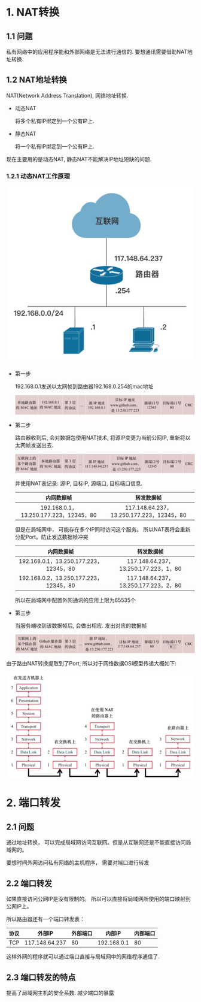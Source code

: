 # 1. NAT转换

## 1.1 问题

私有网络中的应用程序能和外部网络是无法进行通信的. 要想通讯需要借助NAT地址转换.

## 1.2 NAT地址转换

NAT(Network Address Translation), 网络地址转换.

* 动态NAT

  将多个私有IP绑定到一个公有IP上. 

* 静态NAT

  将一个私有IP绑定到一个公有IP上.

现在主要用的是动态NAT, 静态NAT不能解决IP地址短缺的问题.

### 1.2.1 动态NAT工作原理

![图片描述](05-NAT%E8%BD%AC%E6%8D%A2.assets/5e532e760001f9d510901022.png)

* 第一步

  192.168.0.1发送以太网帧到路由器192.168.0.254的mac地址

  ![图片描述](05-NAT%E8%BD%AC%E6%8D%A2.assets/5e55f04f000151a217280190.png)

  

* 第二步

  路由器收到后, 会对数据包使用NAT技术, 将源IP变更为当前公网IP, 重新将以太网帧发送出去.

  ![图片描述](05-NAT%E8%BD%AC%E6%8D%A2.assets/5e55f056000158d317230183.png)

  并使用NAT表记录: 源IP, 目标IP, 源端口, 目标端口信息.

  |               内网数据帧               |                转发数据帧                 |
  | :------------------------------------: | :---------------------------------------: |
  | 192.168.0.1，13.250.177.223，12345，80 | 117.148.64.237，13.250.177.223，12345，80 |

  但是在局域网中， 可能存在多个IP同时访问这个服务。 所以NAT表将会重新分配Port。防止发送数据帧冲突

  |               内网数据帧               |              转发数据帧               |
  | :------------------------------------: | :-----------------------------------: |
  | 192.168.0.1，13.250.177.223，12345，80 | 117.148.64.237，13.250.177.223，1，80 |
  | 192.168.0.2，13.250.177.223，12345，80 | 117.148.64.237，13.250.177.223，2，80 |

  所以在局域网中配置外网通讯的应用上限为65535个

* 第三步

  当服务端收到该数据帧后, 会做出相应. 发出对应的数据帧

  ![image-20200516161106234](05-NAT%E8%BD%AC%E6%8D%A2.assets/image-20200516161106234.png)

由于路由NAT转换提取到了Port, 所以对于网络数据OSI模型传递大概如下:

![图片描述](05-NAT%E8%BD%AC%E6%8D%A2.assets/5e5f5889000175aa24121368.png)

# 2. 端口转发

## 2.1 问题

通过地址转换， 可以完成局域网访问互联网。但是从互联网还是不能直接访问局域网的。

要想时间外网访问私有网络的主机程序， 需要对端口进行转发

## 2.2 端口转发

如果直接访问公网IP是没有限制的。 所以可以直接将局域网所使用的端口映射到公网IP上。

所以路由器还有一个端口转发表：

| 协议 | 外部IP         | 外部端口 | 内部IP      | 内部端口 |
| ---- | -------------- | -------- | ----------- | -------- |
| TCP  | 117.148.64.237 | 80       | 192.168.0.1 | 80       |

这样外网的程序就可以通过端口直接与局域网中的网络程序通信了.

## 2.3 端口转发的特点

提高了局域网主机的安全系数. 减少端口的暴露

